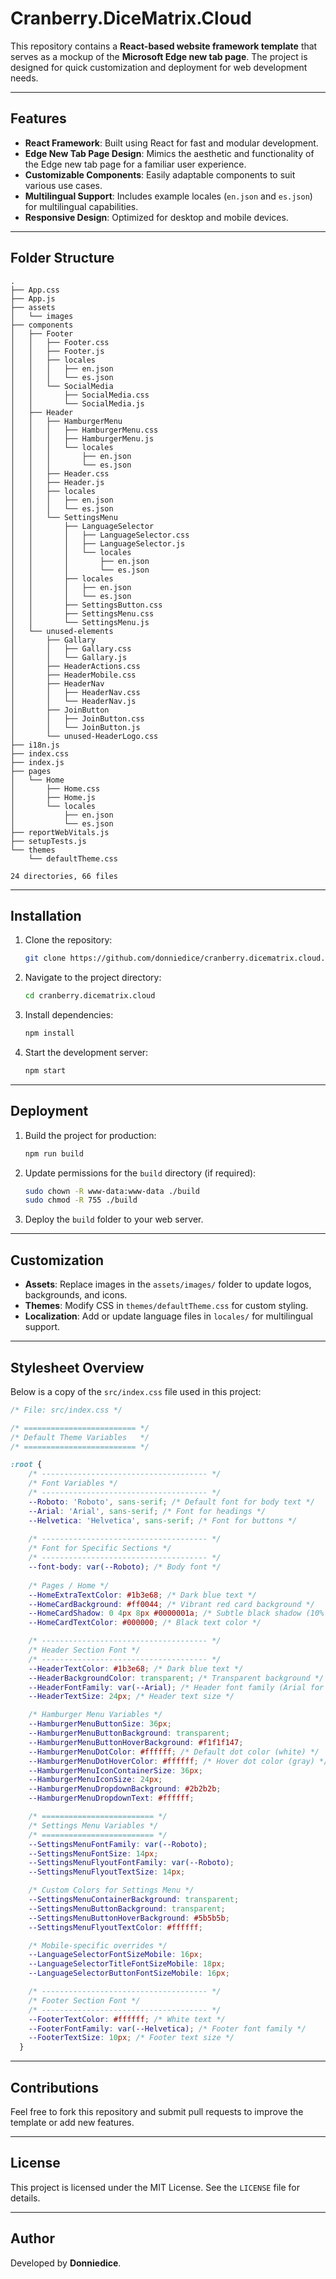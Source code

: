 # Cranberry.DiceMatrix.Cloud

This repository contains a **React-based website framework template** that serves as a mockup of the **Microsoft Edge new tab page**. The project is designed for quick customization and deployment for web development needs.

---

## Features

- **React Framework**: Built using React for fast and modular development.
- **Edge New Tab Page Design**: Mimics the aesthetic and functionality of the Edge new tab page for a familiar user experience.
- **Customizable Components**: Easily adaptable components to suit various use cases.
- **Multilingual Support**: Includes example locales (`en.json` and `es.json`) for multilingual capabilities.
- **Responsive Design**: Optimized for desktop and mobile devices.

---

## Folder Structure

```plaintext
.
├── App.css
├── App.js
├── assets
│   └── images
├── components
│   ├── Footer
│   │   ├── Footer.css
│   │   ├── Footer.js
│   │   ├── locales
│   │   │   ├── en.json
│   │   │   └── es.json
│   │   └── SocialMedia
│   │       ├── SocialMedia.css
│   │       └── SocialMedia.js
│   ├── Header
│   │   ├── HamburgerMenu
│   │   │   ├── HamburgerMenu.css
│   │   │   ├── HamburgerMenu.js
│   │   │   └── locales
│   │   │       ├── en.json
│   │   │       └── es.json
│   │   ├── Header.css
│   │   ├── Header.js
│   │   ├── locales
│   │   │   ├── en.json
│   │   │   └── es.json
│   │   └── SettingsMenu
│   │       ├── LanguageSelector
│   │       │   ├── LanguageSelector.css
│   │       │   ├── LanguageSelector.js
│   │       │   └── locales
│   │       │       ├── en.json
│   │       │       └── es.json
│   │       ├── locales
│   │       │   ├── en.json
│   │       │   └── es.json
│   │       ├── SettingsButton.css
│   │       ├── SettingsMenu.css
│   │       └── SettingsMenu.js
│   └── unused-elements
│       ├── Gallary
│       │   ├── Gallary.css
│       │   └── Gallary.js
│       ├── HeaderActions.css
│       ├── HeaderMobile.css
│       ├── HeaderNav
│       │   ├── HeaderNav.css
│       │   └── HeaderNav.js
│       ├── JoinButton
│       │   ├── JoinButton.css
│       │   └── JoinButton.js
│       └── unused-HeaderLogo.css
├── i18n.js
├── index.css
├── index.js
├── pages
│   └── Home
│       ├── Home.css
│       ├── Home.js
│       └── locales
│           ├── en.json
│           └── es.json
├── reportWebVitals.js
├── setupTests.js
└── themes
    └── defaultTheme.css

24 directories, 66 files
```

---

## Installation

1. Clone the repository:
   ```bash
   git clone https://github.com/donniedice/cranberry.dicematrix.cloud.git
   ```

2. Navigate to the project directory:
   ```bash
   cd cranberry.dicematrix.cloud
   ```

3. Install dependencies:
   ```bash
   npm install
   ```

4. Start the development server:
   ```bash
   npm start
   ```

---

## Deployment

1. Build the project for production:
   ```bash
   npm run build
   ```

2. Update permissions for the `build` directory (if required):
   ```bash
   sudo chown -R www-data:www-data ./build
   sudo chmod -R 755 ./build
   ```

3. Deploy the `build` folder to your web server.

---

## Customization

- **Assets**: Replace images in the `assets/images/` folder to update logos, backgrounds, and icons.
- **Themes**: Modify CSS in `themes/defaultTheme.css` for custom styling.
- **Localization**: Add or update language files in `locales/` for multilingual support.

---

## Stylesheet Overview

Below is a copy of the `src/index.css` file used in this project:

```css
/* File: src/index.css */

/* ========================= */
/* Default Theme Variables   */
/* ========================= */

:root {
    /* ------------------------------------- */
    /* Font Variables */
    /* ------------------------------------- */
    --Roboto: 'Roboto', sans-serif; /* Default font for body text */
    --Arial: 'Arial', sans-serif; /* Font for headings */
    --Helvetica: 'Helvetica', sans-serif; /* Font for buttons */
  
    /* ------------------------------------- */
    /* Font for Specific Sections */
    /* ------------------------------------- */
    --font-body: var(--Roboto); /* Body font */
  
    /* Pages / Home */
    --HomeExtraTextColor: #1b3e68; /* Dark blue text */
    --HomeCardBackground: #ff0044; /* Vibrant red card background */
    --HomeCardShadow: 0 4px 8px #0000001a; /* Subtle black shadow (10% opacity) */
    --HomeCardTextColor: #000000; /* Black text color */

    /* ------------------------------------- */
    /* Header Section Font */
    /* ------------------------------------- */
    --HeaderTextColor: #1b3e68; /* Dark blue text */
    --HeaderBackgroundColor: transparent; /* Transparent background */
    --HeaderFontFamily: var(--Arial); /* Header font family (Arial for headings) */
    --HeaderTextSize: 24px; /* Header text size */

    /* Hamburger Menu Variables */
    --HamburgerMenuButtonSize: 36px;
    --HamburgerMenuButtonBackground: transparent;
    --HamburgerMenuButtonHoverBackground: #f1f1f147;
    --HamburgerMenuDotColor: #ffffff; /* Default dot color (white) */
    --HamburgerMenuDotHoverColor: #ffffff; /* Hover dot color (gray) */
    --HamburgerMenuIconContainerSize: 36px;
    --HamburgerMenuIconSize: 24px;
    --HamburgerMenuDropdownBackground: #2b2b2b;
    --HamburgerMenuDropdownText: #ffffff;

    /* ========================= */
    /* Settings Menu Variables */
    /* ========================= */
    --SettingsMenuFontFamily: var(--Roboto);
    --SettingsMenuFontSize: 14px;
    --SettingsMenuFlyoutFontFamily: var(--Roboto);
    --SettingsMenuFlyoutTextSize: 14px;

    /* Custom Colors for Settings Menu */
    --SettingsMenuContainerBackground: transparent;
    --SettingsMenuButtonBackground: transparent;
    --SettingsMenuButtonHoverBackground: #5b5b5b;
    --SettingsMenuFlyoutTextColor: #ffffff;

    /* Mobile-specific overrides */
    --LanguageSelectorFontSizeMobile: 16px;
    --LanguageSelectorTitleFontSizeMobile: 18px;
    --LanguageSelectorButtonFontSizeMobile: 16px;

    /* ------------------------------------- */
    /* Footer Section Font */
    /* ------------------------------------- */
    --FooterTextColor: #ffffff; /* White text */
    --FooterFontFamily: var(--Helvetica); /* Footer font family */
    --FooterTextSize: 10px; /* Footer text size */
  }
```

---

## Contributions

Feel free to fork this repository and submit pull requests to improve the template or add new features.

---

## License

This project is licensed under the MIT License. See the `LICENSE` file for details.

---

## Author

Developed by **Donniedice**.

